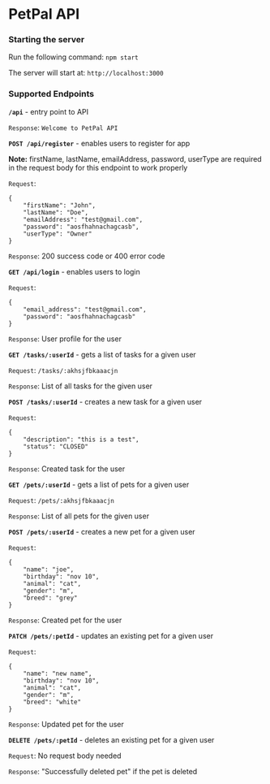 # PetPal API

### Starting the server

Run the following command: `npm start`

The server will start at: `http://localhost:3000`

### Supported Endpoints

**`/api`** - entry point to API

`Response`: `Welcome to PetPal API`

**`POST /api/register`** - enables users to register for app

**Note:** firstName, lastName, emailAddress, password, userType are required in the request body for this endpoint to work properly

`Request`: 

    {
        "firstName": "John",
        "lastName": "Doe",
        "emailAddress": "test@gmail.com",
        "password": "aosfhahnachagcasb",
        "userType": "Owner"
    }

`Response`: 200 success code or 400 error code

**`GET /api/login`** - enables users to login

`Request`: 

    {
        "email_address": "test@gmail.com",
        "password": "aosfhahnachagcasb"
    }

`Response`: User profile for the user

**`GET /tasks/:userId`** - gets a list of tasks for a given user

`Request`: `/tasks/:akhsjfbkaaacjn`

`Response`: List of all tasks for the given user

**`POST /tasks/:userId`** - creates a new task for a given user

`Request`: 

    {
        "description": "this is a test",
        "status": "CLOSED"
    }

`Response`: Created task for the user

**`GET /pets/:userId`** - gets a list of pets for a given user

`Request`: `/pets/:akhsjfbkaaacjn`

`Response`: List of all pets for the given user

**`POST /pets/:userId`** - creates a new pet for a given user

`Request`:

    {
        "name": "joe",
        "birthday": "nov 10",
        "animal": "cat",
        "gender": "m",
        "breed": "grey"
    }

`Response`: Created pet for the user

**`PATCH /pets/:petId`** - updates an existing pet for a given user

`Request`:

    {
        "name": "new name",
        "birthday": "nov 10",
        "animal": "cat",
        "gender": "m",
        "breed": "white"
    }

`Response`: Updated pet for the user

**`DELETE /pets/:petId`** - deletes an existing pet for a given user

`Request`: No request body needed

`Response`: "Successfully deleted pet" if the pet is deleted

